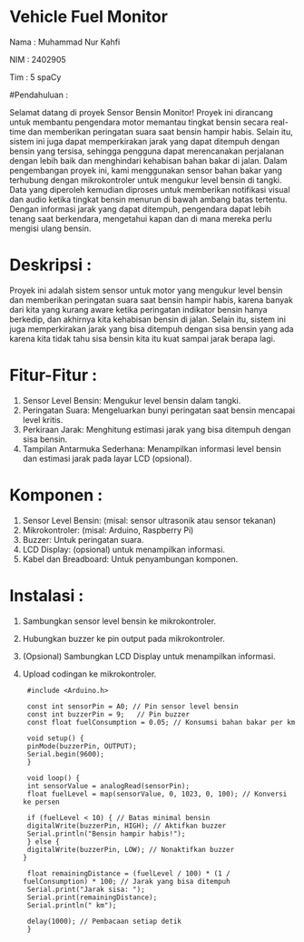 # Vehicle Fuel Monitor

Nama : Muhammad Nur Kahfi

NIM : 2402905

Tim : 5 spaCy

#Pendahuluan :

Selamat datang di proyek Sensor Bensin Monitor! Proyek ini dirancang untuk membantu pengendara motor memantau tingkat bensin secara real-time dan memberikan peringatan suara saat bensin hampir habis. Selain itu, sistem ini juga dapat memperkirakan jarak yang dapat ditempuh dengan bensin yang tersisa, sehingga pengguna dapat merencanakan perjalanan dengan lebih baik dan menghindari kehabisan bahan bakar di jalan. Dalam pengembangan proyek ini, kami menggunakan sensor bahan bakar yang terhubung dengan mikrokontroler untuk mengukur level bensin di tangki. Data yang diperoleh kemudian diproses untuk memberikan notifikasi visual dan audio ketika tingkat bensin menurun di bawah ambang batas tertentu. Dengan informasi jarak yang dapat ditempuh, pengendara dapat lebih tenang saat berkendara, mengetahui kapan dan di mana mereka perlu mengisi ulang bensin.

# Deskripsi :

Proyek ini adalah sistem sensor untuk motor yang mengukur level bensin dan memberikan peringatan suara saat bensin hampir habis, karena banyak dari kita yang kurang aware ketika peringatan indikator bensin hanya berkedip, dan akhirnya kita kehabisan bensin di jalan. Selain itu, sistem ini juga memperkirakan jarak yang bisa ditempuh dengan sisa bensin yang ada karena kita tidak tahu sisa bensin kita itu kuat sampai jarak berapa lagi. 

# Fitur-Fitur :
1. Sensor Level Bensin: Mengukur level bensin dalam tangki.
2. Peringatan Suara: Mengeluarkan bunyi peringatan saat bensin mencapai level kritis.
3. Perkiraan Jarak: Menghitung estimasi jarak yang bisa ditempuh dengan sisa bensin.
4. Tampilan Antarmuka Sederhana: Menampilkan informasi level bensin dan estimasi jarak pada layar LCD (opsional).

# Komponen :
1. Sensor Level Bensin: (misal: sensor ultrasonik atau sensor tekanan)
2. Mikrokontroler: (misal: Arduino, Raspberry Pi)
3. Buzzer: Untuk peringatan suara.
4. LCD Display: (opsional) untuk menampilkan informasi.
5. Kabel dan Breadboard: Untuk penyambungan komponen.

# Instalasi :
1. Sambungkan sensor level bensin ke mikrokontroler.
2. Hubungkan buzzer ke pin output pada mikrokontroler.
3. (Opsional) Sambungkan LCD Display untuk menampilkan informasi.
4. Upload codingan ke mikrokontroler.

        #include <Arduino.h>

        const int sensorPin = A0; // Pin sensor level bensin
        const int buzzerPin = 9;   // Pin buzzer
        const float fuelConsumption = 0.05; // Konsumsi bahan bakar per km

        void setup() {
        pinMode(buzzerPin, OUTPUT);
        Serial.begin(9600);
        }

        void loop() {
        int sensorValue = analogRead(sensorPin);
        float fuelLevel = map(sensorValue, 0, 1023, 0, 100); // Konversi ke persen

        if (fuelLevel < 10) { // Batas minimal bensin
        digitalWrite(buzzerPin, HIGH); // Aktifkan buzzer
        Serial.println("Bensin hampir habis!");
        } else {
        digitalWrite(buzzerPin, LOW); // Nonaktifkan buzzer
       }

        float remainingDistance = (fuelLevel / 100) * (1 / fuelConsumption) * 100; // Jarak yang bisa ditempuh
        Serial.print("Jarak sisa: ");
        Serial.print(remainingDistance);
        Serial.println(" km");

        delay(1000); // Pembacaan setiap detik
        }

